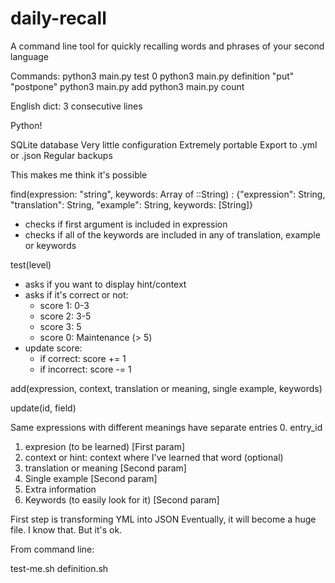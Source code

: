 # daily-recall
A command line tool for quickly recalling words and phrases of your second language

Commands:
python3 main.py test 0
python3 main.py definition "put" "postpone"
python3 main.py add
python3 main.py count

English dict: 3 consecutive lines

Python!

SQLite database
Very little configuration
Extremely portable
Export to .yml or .json
Regular backups


This makes me think it's possible


find(expression: "string", keywords: Array of ::String) : {"expression": String, "translation": String, "example": String, keywords: [String]}
  - checks if first argument is included in expression
  - checks if all of the keywords are included in any of translation, example or keywords


test(level)
  - asks if you want to display hint/context
  - asks if it's correct or not:
    - score 1: 0-3
    - score 2: 3-5
    - score 3: 5
    - score 0: Maintenance (> 5)
  - update score:
    - if correct: score += 1
    - if incorrect: score -= 1


add(expression, context, translation or meaning, single example, keywords)

update(id, field)

Same expressions with different meanings have separate entries
0. entry_id
1. expresion (to be learned) [First param]
2. context or hint: context where I've learned that word (optional)
3. translation or meaning [Second param]
4. Single example [Second param]
5. Extra information
6. Keywords (to easily look for it) [Second param]

First step is transforming YML into JSON
Eventually, it will become a huge file. I know that. But it's ok.

From command line:

test-me.sh
definition.sh
